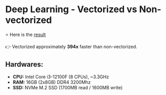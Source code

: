 # Deep Learning - Vectorized vs Non-vectorized

:star: Here is the [result](/vectorization.ipynb)

:point_right: Vectorized approximately **394x** faster than non-vectorized.

## Hardwares:
- **CPU:** Intel Core i3-12100F (8 CPUs), ~3.3GHz
- **RAM:** 16GB (2x8GB) DDR4 3200Mhz
- **SSD:** NVMe M.2 SSD (1700MB read / 1600MB write)
